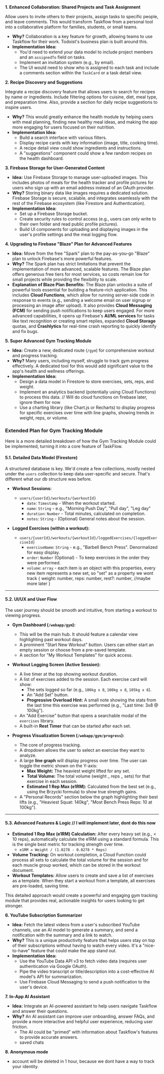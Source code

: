 **1. Enhanced Collaboration: Shared Projects and Task Assignment**

Allow users to invite others to their projects, assign tasks to specific people, and leave comments. This would transform Taskflow from a personal tool into a collaborative platform for families, students, or small teams.

- **Why?** Collaboration is a key feature for growth, allowing teams to use Taskflow for their work. Todoist's business plan is built around this.
- **Implementation Idea:**
  - You'd need to extend your data model to include project members and an `assignedTo` field on tasks.
  - Implement an invitation system (e.g., by email).
  - The UI would need to show who is assigned to each task and include a comments section within the `TaskCard` or a task detail view.

**2. Recipe Discovery and Suggestions**

Integrate a recipe discovery feature that allows users to search for recipes by name or ingredients. Include filtering options for cuisine, diet, meal type, and preparation time. Also, provide a section for daily recipe suggestions to inspire users.

- **Why?** This would greatly enhance the health module by helping users with meal planning, finding new healthy meal ideas, and making the app more engaging for users focused on their nutrition.
- **Implementation Idea:**
  - Build a search interface with various filters.
  - Display recipe cards with key information (image, title, cooking time).
  - A recipe detail view could show ingredients and instructions.
  - A "suggestions" component could show a few random recipes on the health dashboard.

**3. Firebase Storage for User-Generated Content**

- **Idea:** Use Firebase Storage to manage user-uploaded images. This includes photos of meals for the health tracker and profile pictures for users who sign up with an email address instead of an OAuth provider.
- **Why?** Storing binary data like images requires a dedicated solution. Firebase Storage is secure, scalable, and integrates seamlessly with the rest of the Firebase ecosystem (like Firestore and Authentication).
- **Implementation Idea:**
  - Set up a Firebase Storage bucket.
  - Create security rules to control access (e.g., users can only write to their own folder and read public profile pictures).
  - Build UI components for uploading and displaying images in the user's profile settings and the meal logging flow.

**4. Upgrading to Firebase "Blaze" Plan for Advanced Features**

- **Idea:** Move from the free "Spark" plan to the pay-as-you-go "Blaze" plan to unlock Firebase's more powerful features.
- **Why?** The Spark plan has strict limitations that prevent the implementation of more advanced, scalable features. The Blaze plan offers generous free tiers for most services, so costs remain low for small projects while providing the flexibility to scale.
- **Explanation of Blaze Plan Benefits:**
  The Blaze plan unlocks a suite of powerful tools essential for building a feature-rich application. This includes **Cloud Functions**, which allow for running server-side code in response to events (e.g., sending a welcome email on user signup or processing an image after upload). It also provides **Cloud Messaging (FCM)** for sending push notifications to keep users engaged. For more advanced capabilities, it opens up Firebase's **AI/ML services** for tasks like text recognition or creating smart replies, expanded **Cloud Storage** quotas, and **Crashlytics** for real-time crash reporting to quickly identify and fix bugs.

**5. Super Advanced Gym Tracking Module**

- **Idea:** Create a new, dedicated route (`/gym`) for comprehensive workout and progress tracking.
- **Why?** Many users, including myself, struggle to track gym progress effectively. A dedicated tool for this would add significant value to the app's health and wellness offerings.
- **Implementation Idea:**
  - Design a data model in Firestore to store exercises, sets, reps, and weight.
  - Implement an analytics backend (potentially using Cloud Functions) to process this data. // Will do cloud functions on firebase later, ignore them for now
  - Use a charting library (like Chart.js or Recharts) to display progress for specific exercises over time with line graphs, showing trends in weight, reps, or volume.

### Extended Plan for Gym Tracking Module

Here is a more detailed breakdown of how the Gym Tracking Module could be implemented, turning it into a core feature of TaskFlow.

#### **5.1. Detailed Data Model (Firestore)**

A structured database is key. We'd create a few collections, mostly nested under the `users` collection to keep data user-specific and secure. That's different what our db structure was before.

- **Workout Sessions:**

  - `users/{userId}/workouts/{workoutId}`
    - `date`: `Timestamp` - When the workout started.
    - `name`: `String` - e.g., "Morning Push Day", "Pull day", "Leg day"
    - `duration`: `Number` - Total minutes, calculated on completion.
    - `notes`: `String` - (Optional) General notes about the session.

- **Logged Exercises (within a workout):**
  - `users/{userId}/workouts/{workoutId}/loggedExercises/{loggedExerciseId}`
    - `exerciseName`: `String` - e.g., "Barbell Bench Press". Denormalized for easy display.
    - `order`: `Number` (Optional) - To keep exercises in the order they were performed.
    - `volume`: `array` - each item is an object with this properties, every new item represents a new set, so "set" as a property we wont track
      {
      weight: number,
      reps: number,
      rest?: number,
      //maybe more later
      }

---

#### **5.2. UI/UX and User Flow**

The user journey should be smooth and intuitive, from starting a workout to viewing progress.

- **Gym Dashboard (`/webapp/gym`):**

  - This will be the main hub. It should feature a calendar view highlighting past workout days.
  - A prominent "Start New Workout" button. Users can either start an empty session or choose from a pre-saved template.
  - A section for "My Workout Templates" for quick access.

- **Workout Logging Screen (Active Session):**

  - A live timer at the top showing workout duration.
  - A list of exercises added to the session. Each exercise card will show:
    - The sets logged so far (e.g., `100kg x 8`, `100kg x 8`, `105kg x 6`).
    - An "Add Set" button.
    - **Progressive Overload Hint:** A small note showing the stats from the last time this exercise was performed (e.g., "Last time: 3x8 @ 100kg").
  - An "Add Exercise" button that opens a searchable modal of the `exercises` library.
  - A built-in **Rest Timer** that can be started after each set.

- **Progress Visualization Screen (`/webapp/gym/progress`):**
  - The core of progress tracking.
  - A dropdown allows the user to select an exercise they want to analyze.
  - A large **line graph** will display progress over time. The user can toggle the metric shown on the Y-axis:
    - **Max Weight:** The heaviest weight lifted for any set.
    - **Total Volume:** The total volume (weight _ reps _ sets) for that exercise in each session.
    - **Estimated 1 Rep Max (e1RM):** Calculated from the best set (e.g., using the Brzycki formula) to show true strength gains.
  - A "Personal Records" section below the graph highlighting their best lifts (e.g., "Heaviest Squat: 140kg", "Most Bench Press Reps: 10 at 100kg").

---

#### **5.3. Advanced Features & Logic** // I will implement later, dont do this now

- **Estimated 1 Rep Max (e1RM) Calculation:** After every heavy set (e.g., < 10 reps), automatically calculate the e1RM using a standard formula. This is the single best metric for tracking strength over time.
  - `e1RM = Weight / (1.0278 - 0.0278 * Reps)`
- **Volume Tracking:** On workout completion, a Cloud Function could process all sets to calculate the total volume for the session and for each muscle group worked, which can be stored in the workout document.
- **Workout Templates:** Allow users to create and save a list of exercises as a template. When they start a workout from a template, all exercises are pre-loaded, saving time.

This detailed approach would create a powerful and engaging gym tracking module that provides real, actionable insights for users looking to get stronger.

**6. YouTube Subscription Summarizer**

- **Idea:** Fetch the latest videos from a user's subscribed YouTube channels, use an AI model to generate a summary, and send a notification with the summary and a link to watch.
- **Why?** This is a unique productivity feature that helps users stay on top of their subscriptions without having to watch every video. It's a "nice-to-have" feature that could make the app stand out.
- **Implementation Idea:**
  - Use the YouTube Data API v3 to fetch video data (requires user authentication via Google OAuth).
  - Pipe the video transcript or title/description into a cost-effective AI model's API for summarization.
  - Use Firebase Cloud Messaging to send a push notification to the user's device.

**7. In-App AI Assistant**

- **Idea:** Integrate an AI-powered assistant to help users navigate Taskflow and answer their questions.
- **Why?** An AI assistant can improve user onboarding, answer FAQs, and provide a more interactive and helpful user experience, reducing user friction.
  - The AI could be "primed" with information about Taskflow's features to provide accurate answers.
  - saved chats

**8. Anonymous mode**

- account will be deleted in 1 hour, because we dont have a way to track your identity.

